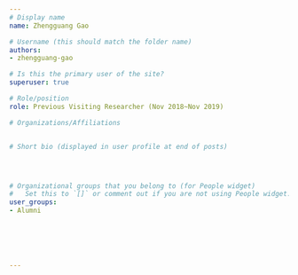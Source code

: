 ```yaml
---
# Display name
name: Zhengguang Gao

# Username (this should match the folder name)
authors: 
- zhengguang-gao

# Is this the primary user of the site?
superuser: true

# Role/position
role: Previous Visiting Researcher (Nov 2018~Nov 2019)

# Organizations/Affiliations


# Short bio (displayed in user profile at end of posts)




# Organizational groups that you belong to (for People widget)
#   Set this to `[]` or comment out if you are not using People widget.  
user_groups:
- Alumni






---
```


